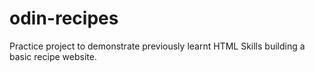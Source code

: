 # odin-recipes
Practice project to demonstrate previously learnt HTML Skills building a basic recipe website.

